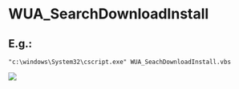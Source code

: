 # WUA_SearchDownloadInstall

## E.g.:
````vbs
"c:\windows\System32\cscript.exe" WUA_SeachDownloadInstall.vbs
````
[<img src="https://i.imgur.com/31OFcQR.png">](https://i.imgur.com/31OFcQR.png)
